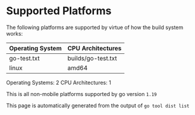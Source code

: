 # Supported Platforms

The following platforms are supported by virtue of how the build system works:

| Operating System | CPU Architectures |
| ---------------- | ----------------- |
| go-test.txt | builds/go-test.txt |
| linux | amd64 |

Operating Systems: 2 CPU Architectures: 1

This is all non-mobile platforms supported by go version `1.19`

This page is automatically generated from the output of `go tool dist list`
